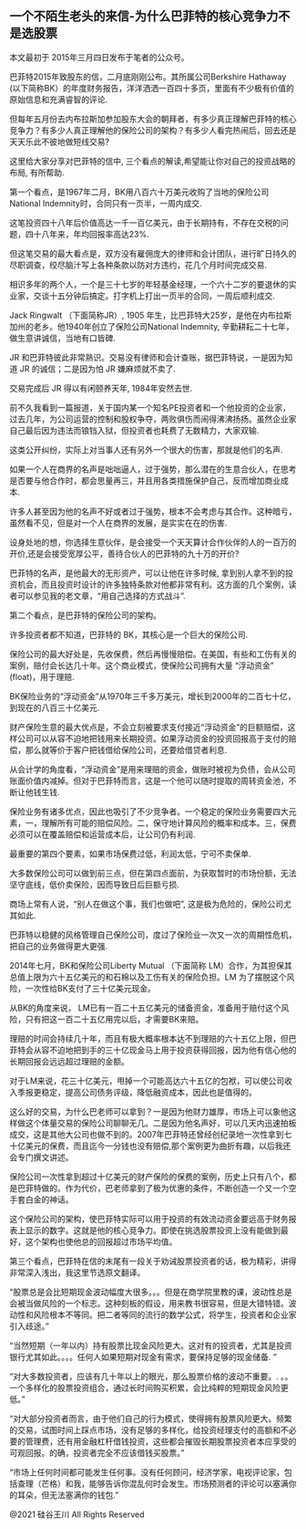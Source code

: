 ## 一个不陌生老头的来信-为什么巴菲特的核心竞争力不是选股票

本文最初于 2015年三月四日发布于笔者的公众号。

巴菲特2015年致股东的信，二月底刚刚公布。其所属公司Berkshire Hathaway (以下简称BK）的年度财务报告，洋洋洒洒一百四十多页，里面有不少极有价值的原始信息和充满睿智的评论.

但每年五月份去内布拉斯加参加股东大会的朝拜者，有多少真正理解巴菲特的核心竞争力？有多少人真正理解他的保险公司的架构？有多少人看完热闹后，回去还是天天乐此不彼地做短线交易?

这里给大家分享对巴菲特的信中, 三个看点的解读,希望能让你对自己的投资战略的布局, 有所帮助.

第一个看点，是1967年二月，BK用八百六十万美元收购了当地的保险公司National Indemnity时，合同只有一页半，一周内成交.

这笔投资四十八年后价值高达一千一百亿美元，由于长期持有，不存在交税的问题，四十八年来，年均回报率高达23%.

但这笔交易的最大看点是，双方没有雇佣庞大的律师和会计团队，进行旷日持久的尽职调查，绞尽脑汁写上各种条款以防对方违约，花几个月时间完成交易.

相识多年的两个人，一个是三十七岁的年轻基金经理，一个六十二岁的要退休的实业家，交谈十五分钟后搞定。打字机上打出一页半的合同，一周后顺利成交.

Jack Ringwalt （下面简称JR）, 1905 年生，比巴菲特大25岁，是他在内布拉斯加州的老乡。他1940年创立了保险公司National Indemnity,
辛勤耕耘二十七年，做生意讲诚信，当地有口皆碑.

JR 和巴菲特彼此非常熟识。交易没有律师和会计查账，据巴菲特说，一是因为知道 JR 的诚信；二是因为怕 JR 嫌麻烦就不卖了.

交易完成后 JR 得以有闲颐养天年, 1984年安然去世.

前不久我看到一篇报道，关于国内某一个知名PE投资者和一个他投资的企业家，过去几年，为公司运营的控制和股权争夺，两败俱伤而闹得沸沸扬扬。虽然企业家自己最后因为违法而锒铛入狱，但投资者也耗费了无数精力，大家双输.

这类公开纠纷，实际上对当事人还有另外一个很大的伤害，那就是他们的名声.

如果一个人在商界的名声是咄咄逼人，过于强势，那么潜在的生意合伙人，在思考是否要与他合作时，都会思量再三，并且用各类措施保护自己，反而增加商业成本.

许多人甚至因为他的名声不好或者过于强势，根本不会考虑与其合作。这种暗亏，虽然看不见，但是对一个人在商界的发展，是实实在在的伤害.

设身处地的想，你选择生意伙伴，是会接受一个天天算计合作伙伴的人的一百万的开价,还是会接受宽厚公平，善待合伙人的巴菲特的九十万的开价?

巴菲特的名声，是他最大的无形资产，可以让他在许多时候,
拿到别人拿不到的投资机会，而且投资时设计的许多独特条款对他都非常有利。这方面的几个案例，读者可以参见我的老文章，“用自己选择的方式战斗”.

第二个看点，是巴菲特的保险公司的架构。

许多投资者都不知道，巴菲特的 BK，其核心是一个巨大的保险公司.

保险公司的最大好处是，先收保费，然后再慢慢赔偿。在美国，有些和工伤有关的案例，赔付会长达几十年。这个商业模式，使保险公司拥有大量
&#8220;浮动资金&#8221; (float)，用于理赔.

BK保险业务的“浮动资金”从1970年三千多万美元，增长到2000年的二百七十亿，到现在的八百三十亿美元.

财产保险生意的最大优点是，不会立刻被要求支付接近“浮动资金”的巨额赔偿，这样公司可以从容不迫地把钱用来长期投资。如果浮动资金的投资回报高于支付的赔偿，那么就等价于客户把钱借给保险公司，还要给借贷者利息.

从会计学的角度看，“浮动资金”是用来理赔的资金，做账时被视为负债，会从公司账面价值内减掉。但对于巴菲特而言，这是一个他可以随时提取的周转资金池，不断让他钱生钱.

保险业务有诸多优点，因此也吸引了不少竞争者。一个稳定的保险业务需要四大元素，一，理解所有可能的赔偿风险。二，保守地计算风险的概率和成本。三，保费必须可以在覆盖赔偿和运营成本后，让公司仍有利润.

最重要的第四个要素，如果市场保费过低，利润太低，宁可不卖保单.

大多数保险公司可以做到前三点，但在第四点面前，为获取暂时的市场份额，无法坚守底线，低价卖保险，因而导致日后巨额亏损.

商场上常有人说，“别人在做这个事，我们也做吧”, 这是极为危险的，保险公司尤其如此.

巴菲特以稳健的风格管理自己保险公司，度过了保险业一次又一次的周期性危机，把自己的业务做得更大更强.

2014年七月，BK和保险公司Liberty Mutual （下面简称 LM）合作，为其担保其总值上限为六十五亿美元的和石棉以及工伤有关的保险负担。LM
为了摆脱这个风险，一次性给BK支付了三十亿美元现金。

从BK的角度来说， LM已有一百二十五亿美元的储备资金，准备用于赔付这个风险，只有把这一百二十五亿用完以后，才需要BK来赔。

理赔的时间会持续几十年，而且有极大概率根本达不到理赔的六十五亿上限，但巴菲特会从容不迫地把到手的三十亿现金马上用于投资获得回报，因为他有信心他的长期回报会远远超过理赔的金额。

对于LM来说，花三十亿美元，甩掉一个可能高达六十五亿的包袱，可以使公司收入季报更稳定，提高公司债务评级，降低融资成本，因此也是值得的。

这么好的交易，为什么巴老师可以拿到？一是因为他财力雄厚，市场上可以象他这样做这个体量交易的保险公司聊聊无几。二是因为他名声好，可以几天内迅速拍板成交，这是其他大公司也做不到的。2007年巴菲特还曾经创纪录地一次性拿到七十亿美元的保费，而且迄今一分钱也没有赔偿,那个案例更为曲折有趣，以后我还会专门撰文讲述。

保险公司一次性拿到超过十亿美元的财产保险的保费的案例，历史上只有八个，都是巴菲特做的。作为代价，巴老师拿到了极为优惠的条件，不断创造一个又一个空手套白金的神话。

这个保险公司的架构，使巴菲特实际可以用于投资的有效流动资金要远高于财务报表上显示的数字。这就是他的核心竞争力。即使在挑选股票投资上没有能做到最好，这个架构也使他总的回报超过市场平均值。

第三个看点，巴菲特在信的末尾有一段关于劝诫股票投资者的话，极为精彩，讲得非常深入浅出，我这里节选原文翻译。

“股票总是会比短期现金波动幅度大很多。。。但是在商学院里教的课，波动性总是会被当做风险的一个标志。这种刻板的假设，用来教书很容易，但是大错特错。波动性和风险根本不等同。把二者等同的流行的数学公式，将学生，投资者和企业家引入歧途。”

“当然短期（一年以内）持有股票比现金风险更大。这对有的投资者，尤其是投资银行尤其如此。。。。任何人如果短期对现金有需求，要保持足够的现金储备.
&#8221;

“对大多数投资者，应该有几十年以上的眼光，那么股票价格的波动不重要。. 。。一个多样化的股票投资组合，通过长时间购买积累，会比纯粹的短期现金风险更低。&#8221;

“对大部分投资者而言，由于他们自己的行为模式，使得拥有股票风险更大。频繁的交易，试图时间上踩点市场，没有足够的多样化，给投资经理支付的高额和不必要的管理费，还有用金融杠杆借钱投资，这些都会摧毁长期股票投资者本应享受的可观回报。的确，投资者完全不应该借钱买股票。”

“市场上任何时间都可能发生任何事。没有任何顾问，经济学家，电视评论家，包括查理（芒格）和我，能够告诉你混乱何时会发生。市场预测者的评论可以塞满你的耳朵，但无法塞满你的钱包.”

@2021 硅谷王川 All Rights Reserved

